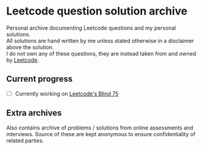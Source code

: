 # Leetcode question solution archive

Personal archive documenting Leetcode questions and my personal solutions.  
All solutions are hand written by me unless stated otherwise in a disclaimer above the solution.  
I do not own any of these questions, they are instead taken from and owned by [Leetcode](https://leetcode.com).

## Current progress

- [ ] Currently working on [Leetcode's Blind 75](https://leetcode.com/problem-list/oizxjoit/)

## Extra archives

Also contains archive of problems / solutions from online assessments and interviews.
Source of these are kept anonymous to ensure confidentiality of related parties.
